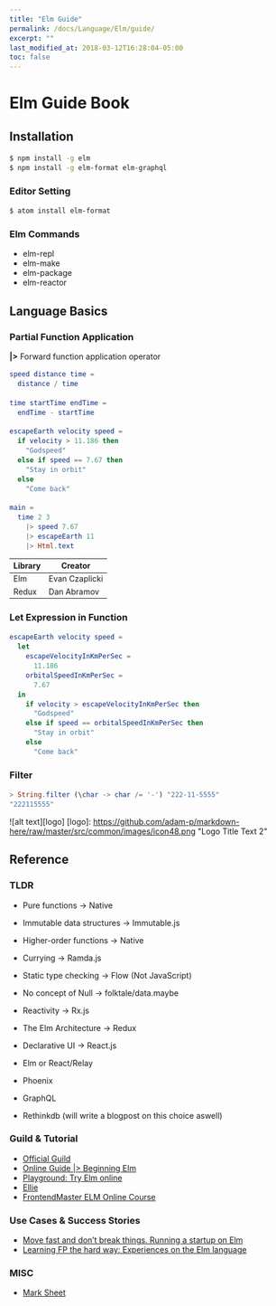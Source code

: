 ```yaml
---
title: "Elm Guide"
permalink: /docs/Language/Elm/guide/
excerpt: ""
last_modified_at: 2018-03-12T16:28:04-05:00
toc: false
---
```


# Elm Guide Book

## Installation

```bash
$ npm install -g elm
$ npm install -g elm-format elm-graphql
```

### Editor Setting

```bash
$ atom install elm-format
```

### Elm Commands

-   elm-repl
-   elm-make
-   elm-package
-   elm-reactor

## Language Basics

### Partial Function Application

**|>** Forward function application operator

```elm
speed distance time =
  distance / time

time startTime endTime =
  endTime - startTime

escapeEarth velocity speed =
  if velocity > 11.186 then
    "Godspeed"
  else if speed == 7.67 then
    "Stay in orbit"
  else
    "Come back"

main =
  time 2 3
    |> speed 7.67
    |> escapeEarth 11
    |> Html.text
```

| Library | Creator        |
| ------- | -------------- |
| Elm     | Evan Czaplicki |
| Redux   | Dan Abramov    |

### Let Expression in Function

```elm
escapeEarth velocity speed =
  let
    escapeVelocityInKmPerSec =
      11.186
    orbitalSpeedInKmPerSec =
      7.67
  in
    if velocity > escapeVelocityInKmPerSec then
      "Godspeed"
    else if speed == orbitalSpeedInKmPerSec then
      "Stay in orbit"
    else
      "Come back"
```

### Filter

```elm
> String.filter (\char -> char /= '-') "222-11-5555"
"222115555"
```
![alt text][logo]
[logo]: https://github.com/adam-p/markdown-here/raw/master/src/common/images/icon48.png "Logo Title Text 2"


## Reference

### TLDR

-   Pure functions -> Native
-   Immutable data structures -> Immutable.js
-   Higher-order functions -> Native
-   Currying -> Ramda.js
-   Static type checking -> Flow (Not JavaScript)
-   No concept of Null -> folktale/data.maybe
-   Reactivity -> Rx.js
-   The Elm Architecture -> Redux
-   Declarative UI -> React.js


-   Elm or React/Relay
-   Phoenix
-   GraphQL
-   Rethinkdb (will write a blogpost on this choice aswell)

### Guild & Tutorial

-   [Official Guild](https://guide.elm-lang.org/)
-   [Online Guide |> Beginning Elm](http://elmprogramming.com/)
-   [Playground: Try Elm online](http://elm-lang.org/try)
-   [Ellie](https://ellie-app.com/new)
-   [FrontendMaster ELM Online Course](https://frontendmasters.com/courses/elm/)

### Use Cases & Success Stories

-   [Move fast and don’t break things. Running a startup on Elm](https://medium.com/the-ahead-story/move-fast-and-dont-break-things-running-a-startup-on-elm-b5491082fe8b)
-   [Learning FP the hard way: Experiences on the Elm language](https://gist.github.com/ohanhi/0d3d83cf3f0d7bbea9db)

### MISC

-   [Mark Sheet](https://marksheet.io/)
